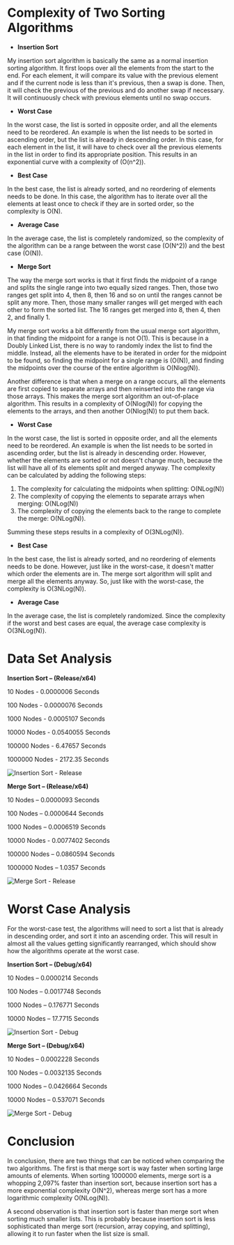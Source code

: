 # Complexity of Two Sorting Algorithms

- **Insertion Sort**

My insertion sort algorithm is basically the same as a normal insertion sorting algorithm. It first loops over all the elements from the start to the end. For each element, it will compare its value with the previous element and if the current node is less than it's previous, then a swap is done. Then, it will check the previous of the previous and do another swap if necessary. It will continuously check with previous elements until no swap occurs.

  - **Worst Case**

In the worst case, the list is sorted in opposite order, and all the elements need to be reordered. An example is when the list needs to be sorted in ascending order, but the list is already in descending order. In this case, for each element in the list, it will have to check over all the previous elements in the list in order to find its appropriate position. This results in an exponential curve with a complexity of (O(n^2)).

  - **Best Case**

In the best case, the list is already sorted, and no reordering of elements needs to be done. In this case, the algorithm has to iterate over all the elements at least once to check if they are in sorted order, so the complexity is O(N).

  - **Average Case**

In the average case, the list is completely randomized, so the complexity of the algorithm can be a range between the worst case (O(N^2)) and the best case (O(N)).

- **Merge Sort**

The way the merge sort works is that it first finds the midpoint of a range and splits the single range into two equally sized ranges. Then, those two ranges get split into 4, then 8, then 16 and so on until the ranges cannot be split any more. Then, those many smaller ranges will get merged with each other to form the sorted list. The 16 ranges get merged into 8, then 4, then 2, and finally 1.

My merge sort works a bit differently from the usual merge sort algorithm, in that finding the midpoint for a range is not O(1). This is because in a Doubly Linked List, there is no way to randomly index the list to find the middle. Instead, all the elements have to be iterated in order for the midpoint to be found, so finding the midpoint for a single range is (O(N)), and finding the midpoints over the course of the entire algorithm is O(Nlog(N)).

Another difference is that when a merge on a range occurs, all the elements are first copied to separate arrays and then reinserted into the range via those arrays. This makes the merge sort algorithm an out-of-place algorithm. This results in a complexity of O(Nlog(N)) for copying the elements to the arrays, and then another O(Nlog(N)) to put them back.

  - **Worst Case**

In the worst case, the list is sorted in opposite order, and all the elements need to be reordered. An example is when the list needs to be sorted in ascending order, but the list is already in descending order. However, whether the elements are sorted or not doesn't change much, because the list will have all of its elements split and merged anyway. The complexity can be calculated by adding the following steps:

1. The complexity for calculating the midpoints when splitting: O(NLog(N))
2. The complexity of copying the elements to separate arrays when merging: O(NLog(N))
3. The complexity of copying the elements back to the range to complete the merge: O(NLog(N)).

Summing these steps results in a complexity of O(3NLog(N)).

  - **Best Case**

In the best case, the list is already sorted, and no reordering of elements needs to be done. However, just like in the worst-case, it doesn't matter which order the elements are in. The merge sort algorithm will split and merge all the elements anyway. So, just like with the worst-case, the complexity is O(3NLog(N)).

  - **Average Case**

In the average case, the list is completely randomized. Since the complexity if the worst and best cases are equal, the average case complexity is O(3NLog(N)).

# Data Set Analysis

**Insertion Sort – (Release/x64)**

10 Nodes - 0.0000006 Seconds

100 Nodes - 0.0000076 Seconds

1000 Nodes - 0.0005107 Seconds

10000 Nodes - 0.0540055 Seconds

100000 Nodes - 6.47657 Seconds

1000000 Nodes - 2172.35 Seconds

![Insertion Sort - Release](https://user-images.githubusercontent.com/12601671/231075027-609ff1f1-2c8d-491e-89e0-8d1f106f1014.png)

**Merge Sort – (Release/x64)**

10 Nodes – 0.0000093 Seconds

100 Nodes – 0.0000644 Seconds

1000 Nodes – 0.0006519 Seconds

10000 Nodes - 0.0077402 Seconds

100000 Nodes – 0.0860594 Seconds

1000000 Nodes – 1.0357 Seconds

![Merge Sort - Release](https://user-images.githubusercontent.com/12601671/231075024-37cadd4d-9de3-4d81-8ff5-4f128835eecd.png)

# Worst Case Analysis

For the worst-case test, the algorithms will need to sort a list that is already in descending order, and sort it into an ascending order. This will result in almost all the values getting significantly rearranged, which should show how the algorithms operate at the worst case.

**Insertion Sort – (Debug/x64)**

10 Nodes – 0.0000214 Seconds

100 Nodes – 0.0017748 Seconds

1000 Nodes – 0.176771 Seconds

10000 Nodes – 17.7715 Seconds

![Insertion Sort - Debug](https://user-images.githubusercontent.com/12601671/231075020-6493f396-174d-4f9e-9efa-130a401d9884.png)

**Merge Sort – (Debug/x64)**

10 Nodes – 0.0002228 Seconds

100 Nodes – 0.0032135 Seconds

1000 Nodes – 0.0426664 Seconds

10000 Nodes – 0.537071 Seconds

![Merge Sort - Debug](https://user-images.githubusercontent.com/12601671/231075022-502a9bef-dbb5-4ef1-b31f-b74855460867.png)

# Conclusion

In conclusion, there are two things that can be noticed when comparing the two algorithms. The first is that merge sort is way faster when sorting large amounts of elements. When sorting 1000000 elements, merge sort is a whopping 2,097% faster than insertion sort, because insertion sort has a more exponential complexity O(N^2), whereas merge sort has a more logarithmic complexity O(NLog(N)).

A second observation is that insertion sort is faster than merge sort when sorting much smaller lists. This is probably because insertion sort is less sophisticated than merge sort (recursion, array copying, and splitting), allowing it to run faster when the list size is small.